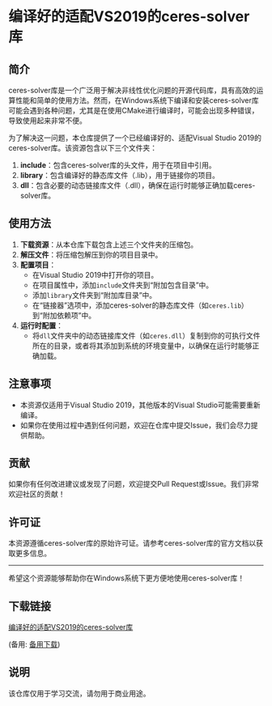 # 编译好的适配VS2019的ceres-solver库

## 简介
ceres-solver库是一个广泛用于解决非线性优化问题的开源代码库，具有高效的运算性能和简单的使用方法。然而，在Windows系统下编译和安装ceres-solver库可能会遇到各种问题，尤其是在使用CMake进行编译时，可能会出现多种错误，导致使用起来非常不便。

为了解决这一问题，本仓库提供了一个已经编译好的、适配Visual Studio 2019的ceres-solver库。该资源包含以下三个文件夹：

1. **include**：包含ceres-solver库的头文件，用于在项目中引用。
2. **library**：包含编译好的静态库文件（.lib），用于链接你的项目。
3. **dll**：包含必要的动态链接库文件（.dll），确保在运行时能够正确加载ceres-solver库。

## 使用方法
1. **下载资源**：从本仓库下载包含上述三个文件夹的压缩包。
2. **解压文件**：将压缩包解压到你的项目目录中。
3. **配置项目**：
   - 在Visual Studio 2019中打开你的项目。
   - 在项目属性中，添加`include`文件夹到“附加包含目录”中。
   - 添加`library`文件夹到“附加库目录”中。
   - 在“链接器”选项中，添加ceres-solver的静态库文件（如`ceres.lib`）到“附加依赖项”中。
4. **运行时配置**：
   - 将`dll`文件夹中的动态链接库文件（如`ceres.dll`）复制到你的可执行文件所在的目录，或者将其添加到系统的环境变量中，以确保在运行时能够正确加载。

## 注意事项
- 本资源仅适用于Visual Studio 2019，其他版本的Visual Studio可能需要重新编译。
- 如果你在使用过程中遇到任何问题，欢迎在仓库中提交Issue，我们会尽力提供帮助。

## 贡献
如果你有任何改进建议或发现了问题，欢迎提交Pull Request或Issue。我们非常欢迎社区的贡献！

## 许可证
本资源遵循ceres-solver库的原始许可证。请参考ceres-solver库的官方文档以获取更多信息。

---

希望这个资源能够帮助你在Windows系统下更方便地使用ceres-solver库！

## 下载链接
[编译好的适配VS2019的ceres-solver库](https://pan.quark.cn/s/82c86b229771) 

(备用: [备用下载](https://pan.baidu.com/s/1BSNeSCSbsDP5gPZ3S6bOow?pwd=1234))

## 说明

该仓库仅用于学习交流，请勿用于商业用途。
